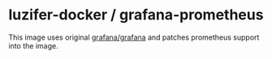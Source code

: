 # luzifer-docker / grafana-prometheus

This image uses original [grafana/grafana](https://registry.hub.docker.com/u/grafana/grafana/) and patches prometheus support into the image.
